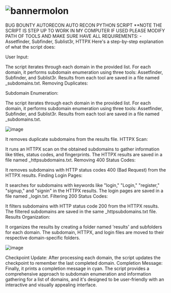 # ![bannermolon](https://github.com/dalr0p/autorecon/assets/137183562/b789f271-c828-48a5-a45a-f86a4c4415eb)

BUG BOUNTY AUTORECON
AUTO RECON PYTHON SCRIPT
**NOTE THE SCRIPT IS STEP UP TO WORK IN MY COMPUTER IF USED PLEASE MODIFY PATH OF TOOLS AND MAKE SURE HAVE ALL REQUIREMENTS:
  -Assetfinder, Subfinder, Sublist3r, HTTPX
Here's a step-by-step explanation of what the script does:

User Input:

The script iterates through each domain in the provided list.
For each domain, it performs subdomain enumeration using three tools: Assetfinder, Subfinder, and Sublist3r.
Results from each tool are saved in a file named <domain>_subdomains.txt.
Removing Duplicates:

Subdomain Enumeration:

The script iterates through each domain in the provided list.
For each domain, it performs subdomain enumeration using three tools: Assetfinder, Subfinder, and Sublist3r.
Results from each tool are saved in a file named <domain>_subdomains.txt.

![image](https://github.com/dalr0p/autorecon/assets/137183562/23f3aa04-874b-468d-bc9b-3f4a96f0b997)


It removes duplicate subdomains from the results file.
HTTPX Scan:

It runs an HTTPX scan on the obtained subdomains to gather information like titles, status codes, and fingerprints.
The HTTPX results are saved in a file named <domain>_httpsubdomains.txt.
Removing 400 Status Codes:

It removes subdomains with HTTP status codes 400 (Bad Request) from the HTTPX results.
Finding Login Pages:

It searches for subdomains with keywords like "login," "Login," "register," "signup," and "signin" in the HTTPX results.
The login pages are saved in a file named <domain>_login.txt.
Filtering 200 Status Codes:

It filters subdomains with HTTP status code 200 from the HTTPX results.
The filtered subdomains are saved in the same <domain>_httpsubdomains.txt file.
Results Organization:

It organizes the results by creating a folder named 'results' and subfolders for each domain.
The subdomain, HTTPX, and login files are moved to their respective domain-specific folders.

![image](https://github.com/dalr0p/autorecon/assets/137183562/c1857e51-1984-4442-98c3-8abe64fbc880)

Checkpoint Update:
After processing each domain, the script updates the checkpoint to remember the last completed domain.
Completion Message:
Finally, it prints a completion message in cyan.
The script provides a comprehensive approach to subdomain enumeration and information gathering for a list of domains, and it's designed to be user-friendly with an interactive and visually appealing interface.

